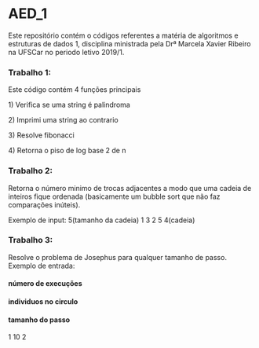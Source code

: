 # AED_1
Este repositório contém o códigos referentes a matéria de algoritmos e estruturas de dados 1, disciplina ministrada pela Drª Marcela Xavier Ribeiro na UFSCar no periodo letivo 2019/1.

<h3><b>Trabalho 1:</b></h3>
<p>Este código contém 4 funções principais</p>
<p>1) Verifica se uma string é palindroma</p>
<p>2) Imprimi uma string ao contrario</p>
<p>3) Resolve fibonacci</p>
<p>4) Retorna o piso de log base 2 de n</p>

<h3><b>Trabalho 2:</b></h3>

Retorna o número minimo de trocas adjacentes a modo que uma cadeia de inteiros fique ordenada (basicamente um bubble sort que não faz comparações inúteis).

Exemplo de input: 5(tamanho da cadeia) 1 3 2 5 4(cadeia)

<h3><b>Trabalho 3:</b></h3>

Resolve o problema de Josephus para qualquer tamanho de passo.
Exemplo de entrada: <h4><b>número de execuções</b></h4>   <h4><b>individuos no circulo</b></h4>   <h4><b>tamanho do passo</b></h4>
                            1                      10                   2
